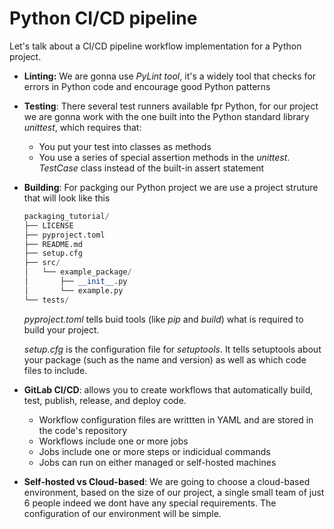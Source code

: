 # Python  CI/CD pipeline

Let's talk about a CI/CD pipeline workflow implementation for a Python project.

- **Linting:** We are gonna use *PyLint tool*, it's a widely tool that checks for errors in Python code and encourage good Python patterns

- **Testing**:  There several test runners available fpr Python, for our project we are gonna work with the one built into the Python standard library *unittest*, which requires that:

    - You put your test into classes as methods
    - You use a series of special assertion methods in the *unittest*. *TestCase* class instead of the built-in assert statement

- **Building**: For packging our Python project we are use a project struture that will look like this 
    ```python
    packaging_tutorial/
    ├── LICENSE
    ├── pyproject.toml
    ├── README.md
    ├── setup.cfg
    ├── src/
    │   └── example_package/
    │       ├── __init__.py
    │       └── example.py
    └── tests/
    ```
    *pyproject.toml* tells buid tools (like *pip* and *build*) what is required to build your project.

    *setup.cfg* is the configuration file for *setuptools*. It tells setuptools about your package (such as the name and version) as well as which code files to include.

- **GitLab CI/CD**:  allows you to create workflows that automatically build, test, publish, release, and deploy code.
    - Workflow configuration files are writtten in YAML and are stored in the code's repository
    - Workflows include one or more jobs
    - Jobs include one or more steps or indicidual commands
    - Jobs can run on either managed or self-hosted machines

- **Self-hosted vs Cloud-based**:  We are going to choose a cloud-based environment, based on the size of our project, a single small team of just 6 people indeed we dont have any special requirements. The configuration of our environment will be simple.